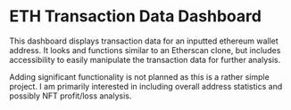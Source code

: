 # ETH Transaction Data Dashboard

This dashboard displays transaction data for an inputted ethereum wallet address. It looks and functions similar to an Etherscan clone, but includes accessibility to easily manipulate the transaction data for further analysis.

Adding significant functionality is not planned as this is a rather simple project. I am primarily interested in including overall address statistics and possibly NFT profit/loss analysis.
